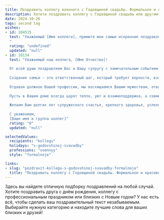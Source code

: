 ```yaml
---
title: Поздравить коллегу военного с Годовщиной свадьбы. Формальное и красивое
description: Хотите поздравить коллегу с Годовщиной свадьбы или другим праздником? Наш ИИ создаст незабываемое поздравление, а вы обязательно выделитесь среди других.  
date: 2024-10-26
tags: second tag
wishes:
- id: 104515
  text: "Уважаемый [Имя коллеги], примите мои самые искренние поздравления с годовщиной свадьбы! Желаю Вам и Вашей супруге долгих лет счастливой семейной жизни, взаимной любви и благополучия. Пусть ваш союз остаётся таким же крепким и надёжным, как ваша воинская служба.  Счастья Вам и мира в вашем доме!
  "
  rating: "undefined"
  updated: "null"
- id: 10134
  text: "Уважаемый наш коллега, [Имя Отчество]!
  
  От всей души поздравляем Вас и Вашу супругу с замечательным событием – годовщиной свадьбы!
  
  Создание семьи – это ответственный шаг, который требует верности, взаимопонимания, мудрости и безграничной любви супругов. Каждый прожитый вместе год – это бесценный опыт, ставший крепким фундаментом Ваших гармоничных отношений.
  
  Отдавая должное Вашей профессии, мы восхищаемся Вашим мужеством, отвагой и преданностью Родине. Эти же качества, несомненно, помогают Вам и в семейной жизни.
  
  Пусть в Вашем доме всегда царят тепло, уют и взаимоподдержка, а совместный путь будет долгим, счастливым и полным радостных событий.
  
  Желаем Вам долгих лет супружеского счастья, крепкого здоровья, успехов и благополучия!
  
  С уважением,
  [Ваше имя и группа коллег]"
  rating: "0"
  updated: "null"

selectedValues:
  recipients: "kollegu"
  holidays: "s-godovshinoj-svavadby"
  professions: "voennyy"
  style: "formalnoje"

links:
- slug: "pozdravit-kollegu-s-godovshinoj-svavadby-formalnoje"
  title: "Поздравить коллегу с Годовщиной свадьбы. Формальное и красивое"
---
```


Здесь вы найдете отличную подборку поздравлений на любой случай. 
Хотите поздравить друга с днём рождения, коллегу с профессиональным праздником или близких с Новым годом? У нас есть всё, чтобы сделать ваш поздравительный текст незабываемым. Выбирайте нужную категорию и находите лучшие слова для ваших близких и друзей!
